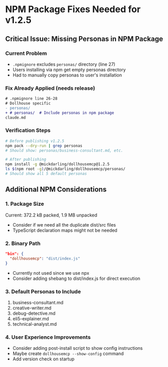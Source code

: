 # NPM Package Fixes Needed for v1.2.5

## Critical Issue: Missing Personas in NPM Package

### Current Problem
- `.npmignore` excludes `personas/` directory (line 27)
- Users installing via npm get empty personas directory
- Had to manually copy personas to user's installation

### Fix Already Applied (needs release)
```diff
# .npmignore line 26-28
# Dollhouse specific
- personas/
+ # personas/  # Include personas in npm package
claude.md
```

### Verification Steps
```bash
# Before publishing v1.2.5
npm pack --dry-run | grep personas
# Should show: personas/business-consultant.md, etc.

# After publishing
npm install -g @mickdarling/dollhousemcp@1.2.5
ls $(npm root -g)/@mickdarling/dollhousemcp/personas/
# Should show all 5 default personas
```

## Additional NPM Considerations

### 1. Package Size
Current: 372.2 kB packed, 1.9 MB unpacked
- Consider if we need all the duplicate dist/src files
- TypeScript declaration maps might not be needed

### 2. Binary Path
```json
"bin": {
  "dollhousemcp": "dist/index.js"
}
```
- Currently not used since we use npx
- Consider adding shebang to dist/index.js for direct execution

### 3. Default Personas to Include
1. business-consultant.md
2. creative-writer.md
3. debug-detective.md
4. eli5-explainer.md
5. technical-analyst.md

### 4. User Experience Improvements
- Consider adding post-install script to show config instructions
- Maybe create `dollhousemcp --show-config` command
- Add version check on startup